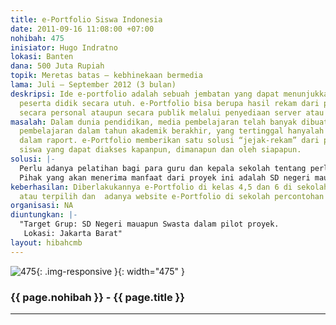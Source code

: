 ```yaml
---
title: e-Portfolio Siswa Indonesia
date: 2011-09-16 11:08:00 +07:00
nohibah: 475
inisiator: Hugo Indratno
lokasi: Banten
dana: 500 Juta Rupiah
topik: Meretas batas – kebhinekaan bermedia
lama: Juli – September 2012 (3 bulan)
deskripsi: Ide e-portfolio adalah sebuah jembatan yang dapat menunjukkan perkembangan
  peserta didik secara utuh. e-Portfolio bisa berupa hasil rekam dari pencapaian siswa
  secara personal ataupun secara publik melalui penyediaan server atau website.
masalah: Dalam dunia pendidikan, media pembelajaran telah banyak dibuat. Ketika satu
  pembelajaran dalam tahun akademik berakhir, yang tertinggal hanyalah nilai-nilai
  dalam raport. e-Portfolio memberikan satu solusi “jejak-rekam” dari pembelajaran
  siswa yang dapat diakses kapanpun, dimanapun dan oleh siapapun.
solusi: |-
  Perlu adanya pelatihan bagi para guru dan kepala sekolah tentang perlunya “jejak-rekam” dari pencapaian siswa. Langkah awal adalah memberikan penyegaran terhadap makna pembelajaran dan pencapaian bagi para guru dan kepala sekolah. Langkah berikutnya adalah memberikan fasilitas e-portfolio kepada sekolah yang akan dipergunakan oleh para siswa dengan bimbingan guru.
  Pihak yang akan menerima manfaat dari proyek ini adalah SD negeri mauapun swasta dalam pilot proyek di Jakarta Barat
keberhasilan: Diberlakukannya e-Portfolio di kelas 4,5 dan 6 di sekolah percontohan
  atau terpilih dan  adanya website e-Portfolio di sekolah percontohan atau terpilih.
organisasi: NA
diuntungkan: |-
  "Target Grup: SD Negeri mauapun Swasta dalam pilot proyek.
   Lokasi: Jakarta Barat"
layout: hibahcmb
---
```


![475](/static/img/hibahcmb/475.png){: .img-responsive }{: width="475" }

### {{ page.nohibah }} - {{ page.title }}

---
